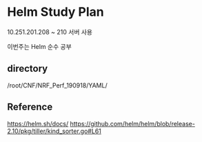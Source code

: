 # Helm Study Plan

10.251.201.208 ~ 210 서버 사용

이번주는 Helm 순수 공부



## directory

/root/CNF/NRF_Perf_190918/YAML/

## Reference

https://helm.sh/docs/
https://github.com/helm/helm/blob/release-2.10/pkg/tiller/kind_sorter.go#L61